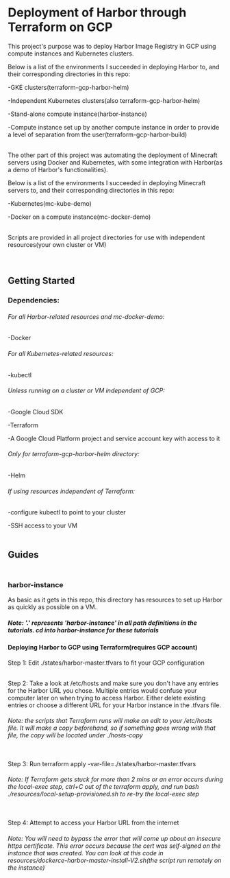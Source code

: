 # Deployment of Harbor through Terraform on GCP

This project's purpose was to deploy Harbor Image Registry in GCP using compute instances and Kubernetes clusters. <br/>

Below is a list of the environments I succeeded in deploying Harbor to, and their corresponding directories in this repo: <br/>

-GKE clusters(terraform-gcp-harbor-helm) <br/>

-Independent Kubernetes clusters(also terraform-gcp-harbor-helm) <br/>

-Stand-alone compute instance(harbor-instance) <br/>

-Compute instance set up by another compute instance in order to provide a level of separation from the user(terraform-gcp-harbor-build) <br/> <br/>


The other part of this project was automating the deployment of Minecraft servers using Docker and Kubernetes, with some integration with Harbor(as a demo of Harbor's functionalities). <br/>

Below is a list of the environments I succeeded in deploying Minecraft servers to, and their corresponding directories in this repo: <br/>

-Kubernetes(mc-kube-demo) <br/>

-Docker on a compute instance(mc-docker-demo) <br/> <br/>


Scripts are provided in all project directories for use with independent resources(your own cluster or VM) <br/> <br/> <br/>



## Getting Started <br/>

### Dependencies: <br/>

###### For all Harbor-related resources and mc-docker-demo:
-Docker <br/>

###### For all Kubernetes-related resources:
-kubectl <br/>

###### Unless running on a cluster or VM independent of GCP:
-Google Cloud SDK <br/>

-Terraform <br/>

-A Google Cloud Platform project and service account key with access to it <br/>

###### Only for terraform-gcp-harbor-helm directory:
-Helm <br/>

###### If using resources independent of Terraform:
-configure kubectl to point to your cluster <br/>

-SSH access to your VM <br/> <br/>


## Guides <br/> <br/>

### harbor-instance <br/> 

As basic as it gets in this repo, this directory has resources to set up Harbor as quickly as possible on a VM.  <br/>

##### Note: '.' represents 'harbor-instance' in all path definitions in the tutorials. cd into harbor-instance for these tutorials <br/>

#### Deploying Harbor to GCP using Terraform(requires GCP account) <br/>

Step 1: Edit ./states/harbor-master.tfvars to fit your GCP configuration <br/> <br/>

Step 2: Take a look at /etc/hosts and make sure you don't have any entries for the Harbor URL you chose. Multiple entries would confuse your computer later on when trying to access Harbor. Either delete existing entries or choose a different URL for your Harbor instance in the .tfvars file. 
###### Note: the scripts that Terraform runs will make an edit to your /etc/hosts file. It will make a copy beforehand, so if something goes wrong with that file, the copy will be located under ./hosts-copy <br/> <br/>

Step 3: Run terraform apply -var-file=./states/harbor-master.tfvars

###### Note: If Terraform gets stuck for more than 2 mins or an error occurs during the local-exec step, ctrl+C out of the terraform apply, and run bash ./resources/local-setup-provisioned.sh to re-try the local-exec step <br/> <br/>

Step 4: Attempt to access your Harbor URL from the internet
###### Note: You will need to bypass the error that will come up about an insecure https certificate. This error occurs because the cert was self-signed on the instance that was created. You can look at this code in resources/dockerce-harbor-master-install-V2.sh(the script run remotely on the instance) <br/> <br/>
